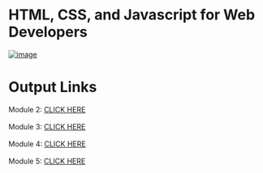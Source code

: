 # HTML, CSS, and Javascript for Web Developers
<a href="[https://github.com/pramitxray/coursera/blob/main/mod2/index.html](https://coursera.org/share/9a5cbb1cf471b6913bd672821f08005f)">![image](https://github.com/pramitxray/coursera/assets/91790123/d1420593-465f-4beb-a52b-7ac367b50016)
</a>


<h1>Output Links</h1>
Module 2: <a href="https://github.com/pramitxray/coursera/blob/main/mod2/index.html">CLICK HERE</a><br><br>
Module 3: <a href="https://github.com/pramitxray/coursera/blob/main/mod3/index.html">CLICK HERE</a><br><br>
Module 4: <a href="https://github.com/pramitxray/coursera/blob/main/mod4/index.html">CLICK HERE</a><br><br>
Module 5: <a href="https://github.com/pramitxray/coursera/blob/main/mod5/index.html">CLICK HERE</a>
